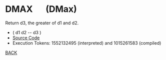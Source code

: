 # DMAX &emsp; (DMax)
Return d3, the greater of d1 and d2.
* ( d1 d2 -- d3 )
* [Source Code](../words/double/DMax.cs)
* Execution Tokens: 1552132495 (interpreted) and 1015261583 (compiled)


[BACK](builtins.md#DMax)
